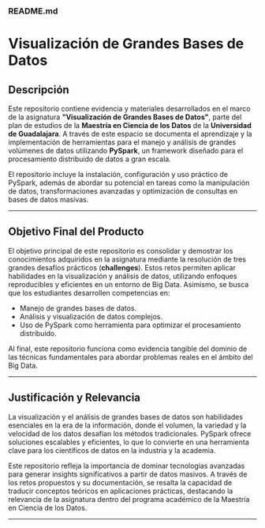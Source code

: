 ### **README.md**

# **Visualización de Grandes Bases de Datos**

## **Descripción**
Este repositorio contiene evidencia y materiales desarrollados en el marco de la asignatura **"Visualización de Grandes Bases de Datos"**, parte del plan de estudios de la **Maestría en Ciencia de los Datos** de la **Universidad de Guadalajara**. A través de este espacio se documenta el aprendizaje y la implementación de herramientas para el manejo y análisis de grandes volúmenes de datos utilizando **PySpark**, un framework diseñado para el procesamiento distribuido de datos a gran escala.  

El repositorio incluye la instalación, configuración y uso práctico de PySpark, además de abordar su potencial en tareas como la manipulación de datos, transformaciones avanzadas y optimización de consultas en bases de datos masivas.

---

## **Objetivo Final del Producto**
El objetivo principal de este repositorio es consolidar y demostrar los conocimientos adquiridos en la asignatura mediante la resolución de tres grandes desafíos prácticos (**challenges**). Estos retos permiten aplicar habilidades en la visualización y análisis de datos, utilizando enfoques reproducibles y eficientes en un entorno de Big Data. Asimismo, se busca que los estudiantes desarrollen competencias en:

- Manejo de grandes bases de datos.
- Análisis y visualización de datos complejos.
- Uso de PySpark como herramienta para optimizar el procesamiento distribuido.

Al final, este repositorio funciona como evidencia tangible del dominio de las técnicas fundamentales para abordar problemas reales en el ámbito del Big Data.

---

## **Justificación y Relevancia**
La visualización y el análisis de grandes bases de datos son habilidades esenciales en la era de la información, donde el volumen, la variedad y la velocidad de los datos desafían los métodos tradicionales. PySpark ofrece soluciones escalables y eficientes, lo que lo convierte en una herramienta clave para los científicos de datos en la industria y la academia.

Este repositorio refleja la importancia de dominar tecnologías avanzadas para generar insights significativos a partir de datos masivos. A través de los retos propuestos y su documentación, se resalta la capacidad de traducir conceptos teóricos en aplicaciones prácticas, destacando la relevancia de la asignatura dentro del programa académico de la Maestría en Ciencia de los Datos.

---
